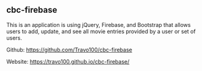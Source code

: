 ## cbc-firebase

This is an application is using jQuery, Firebase, and Bootstrap that allows users to add, update, and see all movie entries provided by a user or set of users.

Github: https://github.com/Travo100/cbc-firebase

Website: https://travo100.github.io/cbc-firebase/